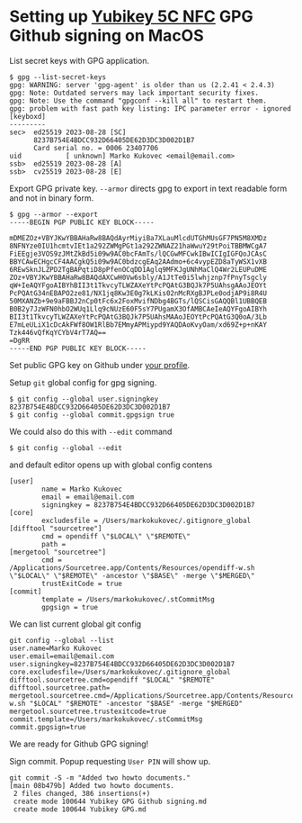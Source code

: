 # Setting up [Yubikey 5C NFC](https://www.yubico.com/si/product/yubikey-5-series/yubikey-5c-nfc/) GPG Github signing on MacOS

List secret keys with GPG application.
```
$ gpg --list-secret-keys
gpg: WARNING: server 'gpg-agent' is older than us (2.2.41 < 2.4.3)
gpg: Note: Outdated servers may lack important security fixes.
gpg: Note: Use the command "gpgconf --kill all" to restart them.
gpg: problem with fast path key listing: IPC parameter error - ignored
[keyboxd]
---------
sec>  ed25519 2023-08-28 [SC]
      8237B754E4BDCC932D66405DE62D3DC3D002D1B7
      Card serial no. = 0006 23407706
uid           [ unknown] Marko Kukovec <email@email.com>
ssb>  ed25519 2023-08-28 [A]
ssb>  cv25519 2023-08-28 [E]
```

Export GPG private key.
`--armor` directs gpg to export in text readable form and not in binary form.
```
$ gpg --armor --export
-----BEGIN PGP PUBLIC KEY BLOCK-----

mDMEZOz+VBYJKwYBBAHaRw8BAQdAyrMiyiBa7XLauMlcdUTGhMUsGF7PN5M8XMDz
8NFNYze0IU1hcmtvIEt1a292ZWMgPGt1a292ZWNAZ21haWwuY29tPoiTBBMWCgA7
FiEEgje3VOS9zJMtZkBd5i09w9AC0bcFAmTs/lQCGwMFCwkIBwICIgIGFQoJCAsC
BBYCAwECHgcCF4AACgkQ5i09w9AC0bdzcgEAq2AAdmo+6c4vypEZD8aTyWSX1vXB
6REwSknJLZPD2TgBAPqtiD8pPfenOCqDD1Aglq9MFKJgUNhMaClQ4Wr2LEUPuDME
ZOz+VBYJKwYBBAHaRw8BAQdAXCwH0Vw6sbly/A1JtTe0i5lwhjznp7fPnyTsgcly
qW+IeAQYFgoAIBYhBII3t1TkvcyTLWZAXeYtPcPQAtG3BQJk7P5UAhsgAAoJEOYt
PcPQAtG34nEBAPO2ze81/NX1jq8Kw3E0g7kLKis02nMcRXgBJPLe0odjAP9i8R4U
50MXANZb+9e9aFBBJ2nCp0tFc6x2FoxMvifNDbg4BGTs/lQSCisGAQQBl1UBBQEB
B0B2y7JzWFN0hbO2WUq1Llq9cNUzE60F5sY7PUgamX3OfAMBCAeIeAQYFgoAIBYh
BII3t1TkvcyTLWZAXeYtPcPQAtG3BQJk7P5UAhsMAAoJEOYtPcPQAtG3Q0oA/3Lb
E7mLeULiX1cDcAkFWf8OW1RlBb7EMmyAPMiypd9YAQDAoKvyOam/xd69Z+p+nKAY
Tzk446vQfKqYCYbV4rT7AQ==
=DgRR
-----END PGP PUBLIC KEY BLOCK-----
```

Set public GPG key on Github under [your profile](https://github.com/settings/keys).

Setup `git` global config for gpg signing. 
```
$ git config --global user.signingkey 8237B754E4BDCC932D66405DE62D3DC3D002D1B7
$ git config --global commit.gpgsign true
```

We could also do this with `--edit` command
```
$ git config --global --edit
```
and default editor opens up with global config contens
```
[user]
        name = Marko Kukovec
        email = email@email.com
        signingkey = 8237B754E4BDCC932D66405DE62D3DC3D002D1B7
[core]
        excludesfile = /Users/markokukovec/.gitignore_global
[difftool "sourcetree"]
        cmd = opendiff \"$LOCAL\" \"$REMOTE\"
        path =
[mergetool "sourcetree"]
        cmd = /Applications/Sourcetree.app/Contents/Resources/opendiff-w.sh \"$LOCAL\" \"$REMOTE\" -ancestor \"$BASE\" -merge \"$MERGED\"
        trustExitCode = true
[commit]
        template = /Users/markokukovec/.stCommitMsg
        gpgsign = true
```

We can list current global git config
```
git config --global --list
user.name=Marko Kukovec
user.email=email@email.com
user.signingkey=8237B754E4BDCC932D66405DE62D3DC3D002D1B7
core.excludesfile=/Users/markokukovec/.gitignore_global
difftool.sourcetree.cmd=opendiff "$LOCAL" "$REMOTE"
difftool.sourcetree.path=
mergetool.sourcetree.cmd=/Applications/Sourcetree.app/Contents/Resources/opendiff-w.sh "$LOCAL" "$REMOTE" -ancestor "$BASE" -merge "$MERGED"
mergetool.sourcetree.trustexitcode=true
commit.template=/Users/markokukovec/.stCommitMsg
commit.gpgsign=true
```

We are ready for Github GPG signing!

Sign commit. Popup requesting `User PIN` will show up.
```
git commit -S -m "Added two howto documents."
[main 08b479b] Added two howto documents.
 2 files changed, 386 insertions(+)
 create mode 100644 Yubikey GPG Github signing.md
 create mode 100644 Yubikey GPG.md
 ```